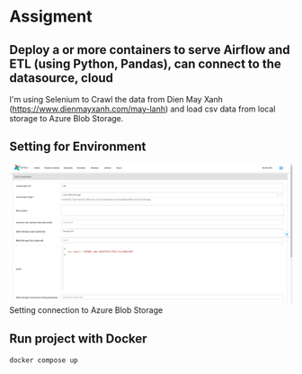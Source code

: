 # Assigment

## Deploy a or more containers to serve Airflow and ETL (using Python, Pandas), can connect to the datasource, cloud

I'm using Selenium to Crawl the data from Dien May Xanh (<https://www.dienmayxanh.com/may-lanh>) and load csv data from local storage to Azure Blob Storage.

## Setting for Environment

![image alt text](<img/connection-setting.png>)
Setting connection to Azure Blob Storage

## Run project with Docker

```bash
docker compose up
```
